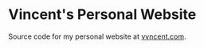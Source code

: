 # Vincent's Personal Website
Source code for my personal website at [vvncent.com](https://vvncent.com).
